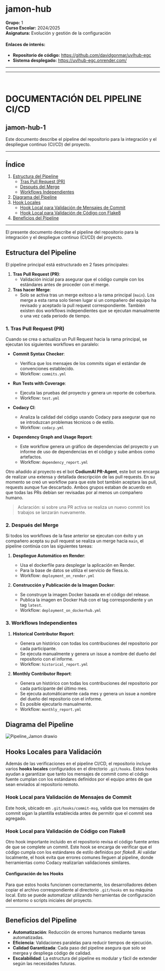 # jamon-hub

**Grupo:** 1   
**Curso Escolar:** 2024/2025    
**Asignatura:** Evolución y gestión de la configuración    

#### Enlaces de interés:
- **Repositorio de código:** https://github.com/davidgonmar/uvlhub-egc
- **Sistema desplegado:** https://uvlhub-egc.onrender.com/



------------------
------------------
<br>



# DOCUMENTACIÓN DEL PIPELINE CI/CD

## jamon-hub-1

Este documento describe el pipeline del repositorio para la integración y el despliegue continuo (CI/CD) del proyecto.

---

## Índice

1. [Estructura del Pipeline](#estructura-del-pipeline)
   - [Tras Pull Request (PR)](#1-tras-pull-request-pr)
   - [Después del Merge](#2-después-del-merge)
   - [Workflows Independientes](#3-workflows-independientes)
2. [Diagrama del Pipeline](#diagrama-del-pipeline)
3. [Hook Locales](#hooks-locales-para-validación)
   - [Hook Local para Validación de Mensajes de Commit](#hook-local-para-validación-de-mensajes-de-commit)
   - [Hook Local para Validación de Código con Flake8](#hook-local-para-validación-de-código-con-flake8)
4. [Beneficios del Pipeline](#beneficios-del-pipeline)

---

El presente documento describe el pipeline del repositorio para la integración y el despliegue continuo (CI/CD) del proyecto.

## Estructura del Pipeline

El pipeline principal está estructurado en 2 fases principales:

1. **Tras Pull Request (PR)**:
   - Validación inicial para asegurar que el código cumple con los estándares antes de proceder con el merge.
2. **Tras hacer Merge**:
   - Solo se activa tras un merge exitoso a la rama principal (`main`). Los merge a esta rama solo tienen lugar si un compañero del equipo ha revisado y aceptado la pull request correspondiente.
También existen dos workflows independientes que se ejecutan manualmente o una vez cada periodo de tiempo.

### **1. Tras Pull Request (PR)**

Cuando se crea o actualiza un Pull Request hacia la rama principal, se ejecutan los siguientes workflows en paralelo:

- **Commit Syntax Checker**:
  - Verifica que los mensajes de los commits sigan el estándar de convenciones establecido.
  - Workflow: `commits.yml`

- **Run Tests with Coverage**:
  - Ejecuta las pruebas del proyecto y genera un reporte de cobertura.
  - Workflow: `test.yml`

- **Codacy CI**:
  - Analiza la calidad del código usando Codacy para asegurar que no se introduzcan problemas técnicos o de estilo.
  - Workflow: `codacy.yml`
 
- **Dependency Graph and Usage Report**:
  - Este workflow genera un gráfico de dependencias del proyecto y un informe de uso de dependencias en el código y sube ambos como artefactos.
  - Workflow: `dependency_report.yml`
 
Otro añadido al proyecto es el bot **CodiumAI PR-Agent**, este bot se encarga de realizar una extensa y detallada descripción de las pull requests. En su momento se creó un workflow para que este bot también aceptara las pull, requests aunque fue descartado. Ambos grupos estaban de acuerdo en que todas las PRs debían ser revisadas por al menos un compañero humano.

> Aclaración: si sobre una PR activa se realiza un nuevo commit los trabajos se lanzarán nuevamente.

### **2. Después del Merge**

Si todos los workflows de la fase anterior se ejecutan con éxito y un compañero acepta su pull request se realiza un merge hacia `main`, el pipeline continúa con las siguientes tareas:

1. **Despliegue Automático en Render**:
   - Usa el dockerfile para desplegar la aplicación en Render.
   - Para la base de datos se utiliza el servicio de fliess.io.
   - Workflow: `deployment_on_render.yml`
     
2. **Construcción y Publicación de la Imagen Docker**:
   - Se construye la imagen Docker basada en el código del release.
   - Publica la imagen en Docker Hub con el tag correspondiente y un tag `latest`.
   - Workflow: `deployment_on_dockerhub.yml`

### **3. Workflows Independientes**

1. **Historical Contributor Report**:
   - Genera un histórico con todas los contribuciones del repositorio por cada participante.
   - Se ejecuta manualmente y genera un issue a nombre del dueño del repositorio con el informe.
   - Workflow: `historical_report.yml`
     
2. **Monthly Contributor Report**:
   - Genera un histórico con todas los contribuciones del repositorio por cada participante del último mes.
   - Se ejecuta automáticamente cada mes y genera un issue a nombre del dueño del repositorio con el informe.
   - Es posible ejecutarlo manualmente.
   - Workflow: `monthly_report.yml`

## Diagrama del Pipeline

![Pipeline_Jamon drawio](https://github.com/user-attachments/assets/23b17c1a-8039-4f85-b1a6-762d2c8cd5ca)

## Hooks Locales para Validación

Además de las verificaciones en el pipeline CI/CD, el repositorio incluye varios **hooks locales** configurados en el directorio `.git/hooks`. Estos hooks ayudan a garantizar que tanto los mensajes de commit como el código fuente cumplan con los estándares definidos por el equipo antes de que sean enviados al repositorio remoto.

### Hook Local para Validación de Mensajes de Commit

Este hook, ubicado en `.git/hooks/commit-msg`, valida que los mensajes de commit sigan la plantilla establecida antes de permitir que el commit sea agregado.

### Hook Local para Validación de Código con Flake8

Otro hook importante incluido en el repositorio revisa el código fuente antes de que se complete un commit. Este hook se encarga de verificar que el código cumpla con los estándares de estilo definidos por *flake8*. Al validar localmente, el hook evita que errores comunes lleguen al pipeline, donde herramientas como Codacy realizarían validaciones similares.  

#### Configuración de los Hooks

Para que estos hooks funcionen correctamente, los desarrolladores deben copiar el archivo correspondiente al directorio `.git/hooks` en su máquina local. Esto se puede automatizar utilizando herramientas de configuración del entorno o scripts iniciales del proyecto.

---

## Beneficios del Pipeline

- **Automatización**: Reducción de errores humanos mediante tareas automatizadas.
- **Eficiencia**: Validaciones paralelas para reducir tiempos de ejecución.
- **Calidad Garantizada**: Cada paso del pipeline asegura que solo se mergea y despliega código de calidad.
- **Escalabilidad**: La estructura del pipeline es modular y fácil de extender según las necesidades futuras.
